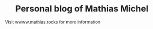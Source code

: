 <h1 align="center">
  Personal blog of Mathias Michel
</h1>

Visit [wwww.mathias.rocks](https://www.mathias.rocks/) for more information
